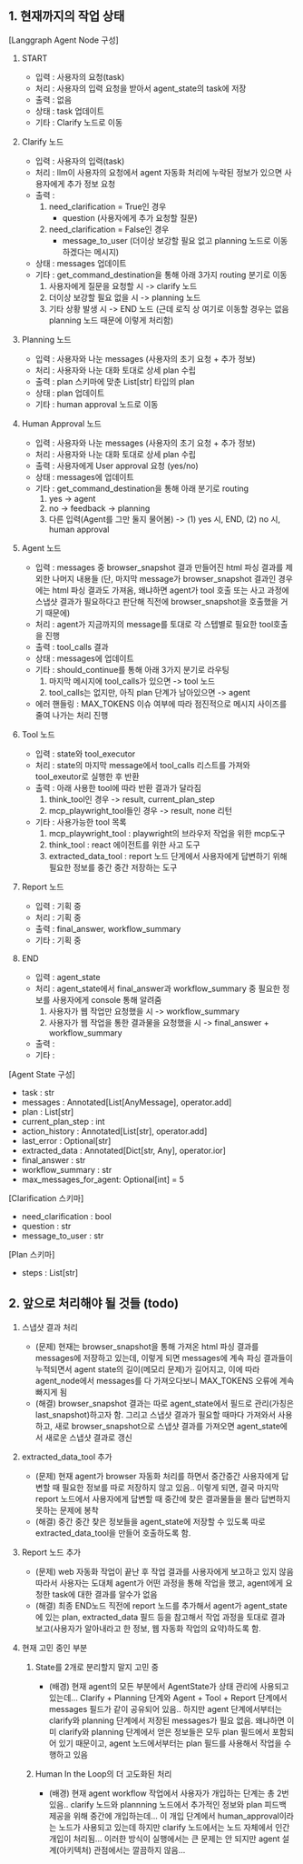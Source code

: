 ## 1. 현재까지의 작업 상태

[Langgraph Agent Node 구성]
1. START 
    - 입력 : 사용자의 요청(task) 
    - 처리 : 사용자의 입력 요청을 받아서 agent_state의 task에 저장
    - 출력 : 없음 
    - 상태 : task 업데이트
    - 기타 : Clarify 노드로 이동
2. Clarify 노드
    - 입력 : 사용자의 입력(task)
    - 처리 : llm이 사용자의 요청에서 agent 자동화 처리에 누락된 정보가 있으면 사용자에게 추가 정보 요청
    - 출력 : 
        1. need_clarification = True인 경우
            - question (사용자에게 추가 요청할 질문)
        2. need_clarification = False인 경우
            - message_to_user (더이상 보강할 필요 없고 planning 노드로 이동하겠다는 메시지)
    - 상태 : messages 업데이트 
    - 기타 : get_command_destination을 통해 아래 3가지 routing 분기로 이동 
        1. 사용자에게 질문을 요청할 시 -> clarify 노드
        2. 더이상 보강할 필요 없을 시 -> planning 노드
        3. 기타 상황 발생 시 -> END 노드 (근데 로직 상 여기로 이동할 경우는 없음 planning 노드 때문에 이렇게 처리함)

3. Planning 노드
    - 입력 : 사용자와 나눈 messages (사용자의 초기 요청 + 추가 정보)
    - 처리 : 사용자와 나눈 대화 토대로 상세 plan 수립
    - 출력 : plan 스키마에 맞춘 List[str] 타입의 plan
    - 상태 : plan 업데이트 
    - 기타 : human approval 노드로 이동

4. Human Approval 노드
    - 입력 : 사용자와 나눈 messages (사용자의 초기 요청 + 추가 정보)
    - 처리 : 사용자와 나눈 대화 토대로 상세 plan 수립
    - 출력 : 사용자에게 User approval 요청 (yes/no)
    - 상태 : messages에 업데이트
    - 기타 : get_command_destination을 통해 아래 분기로 routing
        1. yes -> agent 
        2. no -> feedback -> planning
        3. 다른 입력(Agent를 그만 둘지 물어봄) -> (1) yes 시, END, (2) no 시, human approval

5. Agent 노드
    - 입력 : messages 중 browser_snapshot 결과 만들어진 html 파싱 결과를 제외한 나머지 내용들 (단, 마지막 message가 browser_snapshot 결과인 경우에는 html 파싱 결과도 가져옴, 왜냐하면 agent가 tool 호출 또는 사고 과정에 스냅샷 결과가 필요하다고 판단해 직전에 browser_snapshot을 호출했을 거기 때문에)
    - 처리 : agent가 지금까지의 message를 토대로 각 스텝별로 필요한 tool호출을 진행
    - 출력 : tool_calls 결과 
    - 상태 : messages에 업데이트
    - 기타 : should_continue를 통해 아래 3가지 분기로 라우팅
        1. 마지막 메시지에 tool_calls가 있으면 -> tool 노드
        2. tool_calls는 없지만, 아직 plan 단계가 남아있으면 -> agent
    - 에러 핸들링 : MAX_TOKENS 이슈 여부에 따라 점진적으로 메시지 사이즈를 줄여 나가는 처리 진행

6. Tool 노드
    - 입력 : state와 tool_executor
    - 처리 : state의 마지막 message에서 tool_calls 리스트를 가져와 tool_exeutor로 실행한 후 반환
    - 출력 : 아래 사용한 tool에 따라 반환 결과가 달라짐
        1) think_tool인 경우 -> result, current_plan_step
        2) mcp_playwright_tool들인 경우 -> result, none 리턴
    - 기타 : 사용가능한 tool 목록
        1) mcp_playwright_tool : playwright의 브라우저 작업을 위한 mcp도구
        2) think_tool : react 에이전트를 위한 사고 도구
        3) extracted_data_tool : report 노드 단게에서 사용자에게 답변하기 위해 필요한 정보를 중간 중간 저장하는 도구

7. Report 노드
    - 입력 : 기획 중
    - 처리 : 기획 중
    - 출력 : final_answer, workflow_summary
    - 기타 : 기획 중

8. END
    - 입력 : agent_state 
    - 처리 : agent_state에서 final_answer과 workflow_summary 중 필요한 정보를 사용자에게 console 통해 알려줌
        1) 사용자가 웹 작업만 요청했을 시 -> workflow_summary 
        2) 사용자가 웹 작업을 통한 결과물을 요청했을 시 -> final_answer + workflow_summary
    - 출력 : 
    - 기타 : 


[Agent State 구성]
- task : str 
- messages : Annotated[List[AnyMessage], operator.add]
- plan : List[str]
- current_plan_step : int 
- action_history : Annotated[List[str], operator.add]
- last_error : Optional[str]
- extracted_data : Annotated[Dict[str, Any], operator.ior]
- final_answer : str 
- workflow_summary : str 
- max_messages_for_agent: Optional[int] = 5

[Clarification 스키마]
- need_clarification : bool
- question : str 
- message_to_user : str

[Plan 스키마]
- steps : List[str]


## 2. 앞으로 처리해야 될 것들 (todo)
1. 스냅샷 결과 처리
    - (문제) 현재는 browser_snapshot을 통해 가져온 html 파싱 결과를 messages에 저장하고 있는데, 이렇게 되면 messages에 계속 파싱 결과들이 누적되면서 agent state의 길이(메모리 문제)가 길어지고, 이에 따라 agent_node에서 messages를 다 가져오다보니 MAX_TOKENS 오류에 계속 빠지게 됨 
    - (해결) browser_snapshot 결과는 따로 agent_state에서 필드로 관리(가칭은 last_snapshot)하고자 함. 그리고 스냅샷 결과가 필요할 때마다 가져와서 사용하고, 새로 browser_snapshot으로 스냅샷 결과를 가져오면 agent_state에서 새로운 스냅샷 결과로 갱신

2.  extracted_data_tool 추가
    - (문제) 현재 agent가 browser 자동화 처리를 하면서 중간중간 사용자에게 답변할 때 필요한 정보를 따로 저장하지 않고 있음.. 이렇게 되면, 결국 마지막 report 노드에서 사용자에게 답변할 때 중간에 찾은 결과물들을 몰라 답변하지 못하는 문제에 봉착
    - (해결) 중간 중간 찾은 정보들을 agent_state에 저장할 수 있도록 따로 extracted_data_tool을 만들어 호출하도록 함. 

3. Report 노드 추가
    - (문제) web 자동화 작업이 끝난 후 작업 결과를 사용자에게 보고하고 있지 않음 따라서 사용자는 도대체 agent가 어떤 과정을 통해 작업을 했고, agent에게 요청한 task에 대한 결과를 알수가 없음
    - (해결) 최종 END노드 직전에 report 노드를 추가해서 agent가 agent_state에 있는 plan, extracted_data 필드 등을 참고해서 작업 과정을 토대로 결과 보고(사용자가 알아내라고 한 정보, 웹 자동화 작업의 요약)하도록 함. 

4. 현재 고민 중인 부분
    1) State를 2개로 분리할지 말지 고민 중
        - (배경) 현재 agent의 모든 부분에서 AgentState가 상태 관리에 사용되고 있는데... Clarify + Planning 단계와 Agent + Tool + Report 단계에서 messages 필드가 같이 공유되어 있음.. 하지만 agent 단계에서부터는 clarify와 planning 단계에서 저장된 messages가 필요 없음. 왜냐하면 이미 clarify와 planning 단계에서 얻은 정보들은 모두 plan 필드에서 포함되어 있기 때문이고, agent 노드에서부터는 plan 필드를 사용해서 작업을 수행하고 있음

    2) Human In the Loop의 더 고도화된 처리
        - (배경) 현재 agent workflow 작업에서 사용자가 개입하는 단계는 총 2번 있음.. clarify 노드와 plannning 노드에서 추가적인 정보와 plan 피드백 제공을 위해 중간에 개입하는데... 이 개입 단계에서 human_approval이라는 노드가 사용되고 있는데 하지만 clarify 노드에서는 노드 자체에서 인간 개입이 처리됨... 이러한 방식이 실행에서는 큰 문제는 안 되지만 agent 설계(아키텍처) 관점에서는 깔끔하지 않음...